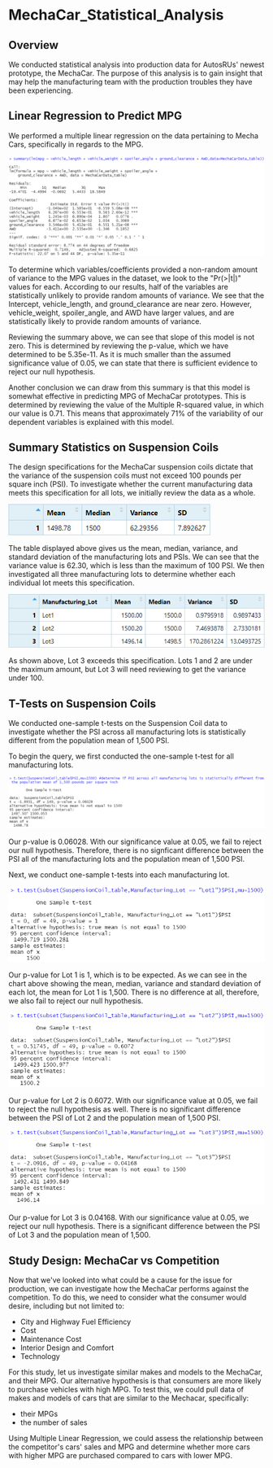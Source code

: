 # MechaCar_Statistical_Analysis
## Overview
We conducted statistical analysis into production data for AutosRUs' newest prototype, the MechaCar. The purpose of this analysis is to gain insight that may help the manufacturing team with the production troubles they have been experiencing.


## Linear Regression to Predict MPG
We performed a multiple linear regression on the data pertaining to Mecha Cars, specifically in regards to the MPG.

![pic1](https://github.com/bikachuuuuuu/MechaCar_Statistical_Analysis/blob/main/resources/img_1.png?raw=true)

To determine which variables/coefficients provided a non-random amount of variance to the MPG values in the dataset, we look to the "Pr(>|t|)" values for each. According to our results, half of the variables are statistically unlikely to provide random amounts of variance. We see that the Intercept, vehicle_length, and ground_clearance are near zero. However, vehicle_weight, spoiler_angle, and AWD have larger values, and are statistically likely to provide random amounts of variance.

Reviewing the summary above, we can see that slope of this model is not zero. This is determined by reviewing the p-value, which we have determined to be 5.35e-11. As it is much smaller than the assumed significance value of 0.05, we can state that there is sufficient evidence to reject our null hypothesis.

Another conclusion we can draw from this summary is that this model is somewhat effective in predicting MPG of MechaCar prototypes. This is determined by reviewing the value of the Multiple R-squared value, in which our value is 0.71. This means that approximately 71% of the variability of our dependent variables is explained with this model.

## Summary Statistics on Suspension Coils

The design specifications for the MechaCar suspension coils dictate that the variance of the suspension coils must not exceed 100 pounds per square inch (PSI). To investigate whether the current manufacturing data meets this specification for all lots, we initially review the data as a whole.

![pic2](https://github.com/bikachuuuuuu/MechaCar_Statistical_Analysis/blob/main/resources/img_2.png?raw=true)

The table displayed above gives us the mean, median, variance, and standard deviation of the manufacturing lots and PSIs. We can see that the variance value is 62.30, which is less than the maximum of 100 PSI. We then investigated all three manufacturing lots to determine whether each individual lot meets this specification.

![pic3](https://github.com/bikachuuuuuu/MechaCar_Statistical_Analysis/blob/main/resources/img_3.png?raw=true)

As shown above, Lot 3 exceeds this specification. Lots 1 and 2 are under the maximum amount, but Lot 3 will need reviewing to get the variance under 100.

## T-Tests on Suspension Coils

We conducted one-sample t-tests on the Suspension Coil data to investigate whether the PSI across all manufacturing lots is statistically different from the population mean of 1,500 PSI.

To begin the query, we first conducted the one-sample t-test for all manufacturing lots.

![pic4](https://github.com/bikachuuuuuu/MechaCar_Statistical_Analysis/blob/main/resources/img_4.png?raw=true)

Our p-value is 0.06028. With our significance value at 0.05, we fail to reject our null hypothesis. Therefore, there is no signficant difference between the PSI all of the manufacturing lots and the population mean of 1,500 PSI.

Next, we conduct one-sample t-tests into each manufacturing lot.

![pic5](https://github.com/bikachuuuuuu/MechaCar_Statistical_Analysis/blob/main/resources/img_5.png?raw=true)

Our p-value for Lot 1 is 1, which is to be expected. As we can see in the chart above showing the mean, median, variance and standard deviation of each lot, the mean for Lot 1 is 1,500. There is no difference at all, therefore, we also fail to reject our null hypothesis.

![pic6](https://github.com/bikachuuuuuu/MechaCar_Statistical_Analysis/blob/main/resources/img_6.png?raw=true)

Our p-value for Lot 2 is 0.6072. With our significance value at 0.05, we fail to reject the null hypothesis as well. There is no significant difference between the PSI of Lot 2 and the population mean of 1,500 PSI.

![pic7](https://github.com/bikachuuuuuu/MechaCar_Statistical_Analysis/blob/main/resources/img_7.png?raw=true)

Our p-value for Lot 3 is 0.04168. With our significance value at 0.05, we reject our null hypothesis. There is a significant difference between the PSI of Lot 3 and the population mean of 1,500.

## Study Design: MechaCar vs Competition

Now that we've looked into what could be a cause for the issue for production, we can investigate how the MechaCar performs against the competition. To do this, we need to consider what the consumer would desire, including but not limited to:
* City and Highway Fuel Efficiency
* Cost
* Maintenance Cost
* Interior Design and Comfort
* Technology

For this study, let us investigate similar makes and models to the MechaCar, and their MPG. Our alternative hypothesis is that consumers are more likely to purchase vehicles with high MPG. To test this, we could pull data of makes and models of cars that are similar to the Mechacar, specifically:
* their MPGs
* the number of sales

Using Multiple Linear Regression, we could assess the relationship between the competitor's cars' sales and MPG and determine whether more cars with higher MPG are purchased compared to cars with lower MPG.
